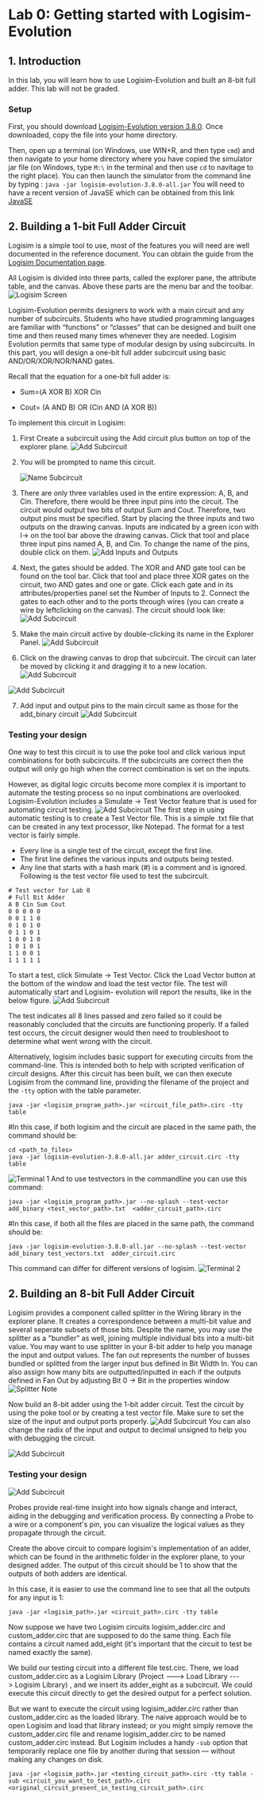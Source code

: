 # Lab 0: Getting started with Logisim-Evolution

## 1. Introduction

In this lab, you will learn how to use Logisim-Evolution and built an 8-bit full adder.
This lab will not be graded.

### Setup

First, you should download [Logisim-Evolution version 3.8.0](https://github.com/logisim-evolution/logisim-evolution/releases/download/v3.8.0/logisim-evolution-3.8.0-all.jar).
Once downloaded, copy the file into your home directory.

Then, open up a terminal (on Windows, use WIN+R, and then type `cmd`) and then navigate to your home directory where you have copied the simulator jar file (on Windows, type `M:\` in the terminal and then use `cd` to navitage to the right place).
You can then launch the simulator from the command line by typing : `java -jar logisim-evolution-3.8.0-all.jar`
You will need to have a recent version of JavaSE which can be obtained from this link [JavaSE](https://www.oracle.com/ca-en/java/technologies/downloads/)

## 2. Building a 1-bit Full Adder Circuit
Logisim is a simple tool to use, most of the features you will need are well documented in the reference document. You can obtain the guide from the [Logisim Documentation page](http://www.cburch.com/logisim/docs/2.7/en/html/libs/index.html).


All Logisim is divided into three parts, called the explorer pane, the attribute table, and the canvas. Above these parts are the menu bar and the toolbar.
![Logisim Screen](./Images/window.png)

Logisim-Evolution permits designers to work with a main circuit and any number of subcircuits. Students who have studied programming languages are familiar with “functions” or “classes” that can be designed and built one time and then reused many times whenever they are needed. Logisim Evolution permits that same type of modular design by using subcircuits. In this part, you will design a one-bit full adder subcircuit using basic AND/OR/XOR/NOR/NAND gates.

Recall that the equation for a one-bit full adder is: 

- Sum=(A XOR B) XOR Cin


- Cout= (A AND B) OR (Cin AND (A XOR B)) 
  
To implement this circuit in Logisim:


1. First Create a subcircuit using the Add circuit plus button on top of the explorer plane. ![Add Subcircuit](./Images/1.png)
   
2. You will be prompted to name this circuit. 
   
   ![Name Subcircuit](./Images/2.png)


3. There are only three variables used in the entire expression: A, B, and Cin. Therefore, there would be three input pins into the circuit. The circuit would output two bits of output Sum and Cout. Therefore, two output pins must be specified. Start by placing the three inputs and two outputs on the drawing canvas. Inputs are indicated by a green icon with I-> on the tool bar above the drawing canvas. Click that tool and place three input pins named A, B, and Cin. To change the name of the pins, double click on them. ![Add Inputs and Outputs](./Images/3.png)


4.  Next, the gates should be added. The XOR and AND gate tool can be found on the tool bar. Click that tool and place three XOR gates on the circuit, two AND gates and one or gate. Click each gate and in its attributes/properties panel set the Number of Inputs to 2. Connect the gates to each other and to the ports through wires (you can create a wire by leftclicking on the canvas).
The circuit should look like:![Add Subcircuit](./Images/10.png)

5. Make the main circuit active by double-clicking its name in the Explorer Panel. ![Add Subcircuit](./Images/6.png)


6. Click on the drawing canvas to drop that subcircuit. The circuit can later be moved by clicking it and dragging it to a new location.![Add Subcircuit](./Images/7.png)

![Add Subcircuit](./Images/8.png)


7. Add input and output pins to the main circuit same as those for the add_binary circuit ![Add Subcircuit](./Images/9.png)

### Testing your design
One way to test this circuit is to use the poke tool and click various input combinations for both subcircuits. If the subcircuits are correct then the output will only go high when the correct combination is set on the inputs. 

However, as digital logic circuits become more complex it is important to automate the testing process so no input combinations are overlooked. Logisim-Evolution includes a Simulate -> Test Vector feature that is used for automating circuit testing.
![Add Subcircuit](./Images/11.png)
The first step in using automatic testing is to create a Test Vector file. This is a simple .txt file that can be created in any text processor, like Notepad. The format for a test vector is fairly simple.

- Every line is a single test of the circuit, except the first line.
- The first line defines the various inputs and outputs being tested.
- Any line that starts with a hash mark (#) is a comment and is ignored.
Following is the test vector file used to test the subcircuit. 
```
# Test vector for Lab 0
# Full Bit Adder
A B Cin Sum Cout
0 0 0 0 0
0 0 1 1 0
0 1 0 1 0
0 1 1 0 1
1 0 0 1 0
1 0 1 0 1
1 1 0 0 1
1 1 1 1 1
```
To start a test, click Simulate -> Test Vector. Click the Load Vector button at the bottom of the window and load the test vector file. The test will automatically start and Logisim- evolution will report the results, like in the below figure.
![Add Subcircuit](./Images/12.png)

The test indicates all 8 lines passed and zero failed so it could be reasonably concluded that the circuits are functioning properly. If a failed test occurs, the circuit designer would then need to troubleshoot to determine what went wrong with the circuit.


Alternatively, logisim includes basic support for executing circuits from the command-line. This is intended both to help with scripted verification of circuit designs. After this circuit has been built, we can then execute Logisim from the command line, providing the filename of the project and the ```-tty``` option with the table parameter.
```
java -jar <logisim_program_path>.jar <circuit_file_path>.circ -tty table
```
#In this case, if both logisim and the circuit are placed in the same path, the command should be:
```
cd <path_to_files>
java -jar logisim-evolution-3.8.0-all.jar adder_circuit.circ -tty table
```
![Terminal 1](./Images/t1.png)
And to use testvectors in the commandline you can use this command: 

```
java -jar <logisim_program_path>.jar --no-splash --test-vector add_binary <test_vector_path>.txt  <adder_circuit_path>.circ

```
#In this case, if both all the files are placed in the same path, the command should be:
```
java -jar logisim-evolution-3.8.0-all.jar --no-splash --test-vector add_binary test_vectors.txt  adder_circuit.circ

```
This command can differ for different versions of logisim.
![Terminal 2](./Images/t2.png)


## 2. Building an 8-bit Full Adder Circuit
Logisim provides a component called splitter in the Wiring library in the explorer plane. It creates a correspondence between a multi-bit value and several seperate subsets of those bits. Despite the name, you may use the splitter as a "bundler" as well, joining multiple individual bits into a multi-bit value. You may want to use splitter in your 8-bit adder to help you manage the input and output values. The fan out represents the number of busses bundled or splitted from the larger input bus defined in Bit Width In. You can also assign how many bits are outputted/inputted in each if the outputs defined in Fan Out by adjusting Bit 0 -> Bit in the properties window![Splitter Note](./Images/splitter.png)

Now build an 8-bit adder using the 1-bit adder circuit. Test the circuit by using the poke tool or by creating a test vector file. Make sure to set the size of the input and output ports properly.
![Add Subcircuit](./Images/14.png)
You can also change the radix of the input and output to decimal unsigned to help you with debugging the circuit.

![Add Subcircuit](./Images/13.png)


### Testing your design
![Add Subcircuit](./Images/15.png)

Probes provide real-time insight into how signals change and interact, aiding in the debugging and verification process. By connecting a Probe to a wire or a component's pin, you can visualize the logical values as they propagate through the circuit.

Create the above circuit to compare logisim's implementation of an adder, which can be found in the arithmetic folder in the explorer plane, to your designed adder. The output of this circuit should be 1 to show that the outputs of both adders are identical.

In this case, it is easier to use the command line to see that all the outputs for any input is 1:
``` 
java -jar <logisim_path>.jar <circuit_path>.circ -tty table
```



Now suppose we have two Logisim circuits logisim_adder.circ and custom_adder.circ that are supposed to do the same thing. Each file contains a circuit named add_eight (it's important that the circuit to test be named exactly the same).

We build our testing circuit into a different file test.circ. There, we load custom_adder.circ as a Logisim Library (Project ---> Load Library ---> Logisim Library) , and we insert its adder_eight as a subcircuit. We could execute this circuit directly to get the desired output for a perfect solution.

But we want to execute the circuit using logisim_adder.circ rather than custom_adder.circ as the loaded library. The naive approach would be to open Logisim and load that library instead; or you might simply remove the custom_adder.circ file and rename logisim_adder.circ to be named custom_adder.circ instead. But Logisim includes a handy ```-sub``` option that temporarily replace one file by another during that session — without making any changes on disk.
```
java -jar <logisim_path>.jar <testing_circuit_path>.circ -tty table -sub <circuit_you_want_to_test_path>.circ <original_circuit_present_in_testing_circuit_path>.circ
```

